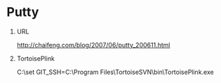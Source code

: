 Putty
=========================================

1. URL

	<http://chaifeng.com/blog/2007/06/putty_200611.html>

2. TortoisePlink

	C:\set GIT_SSH=C:\Program Files\TortoiseSVN\bin\TortoisePlink.exe
